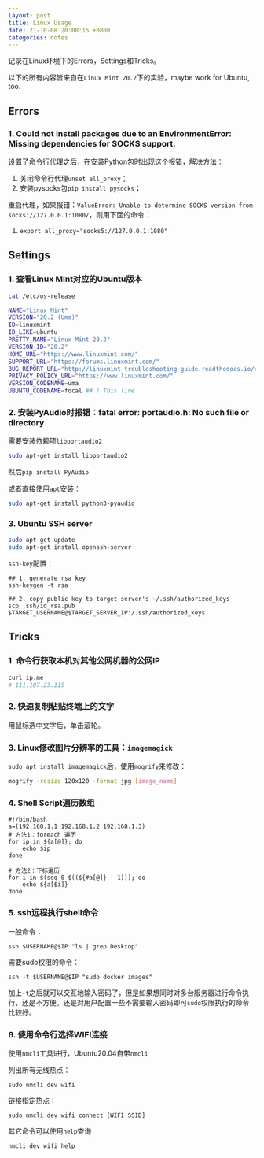 ```yaml
---
layout: post
title: Linux Usage
date: 21-10-08 20:08:15 +0800
categories: notes
---
```


记录在Linux环境下的Errors，Settings和Tricks。

以下的所有内容皆来自在`Linux Mint 20.2`下的实验，maybe work for Ubuntu, too.

## Errors

### 1. Could not install packages due to an EnvironmentError: Missing dependencies for SOCKS support.

设置了命令行代理之后，在安装Python包时出现这个报错，解决方法：

1. 关闭命令行代理`unset all_proxy`；
2. 安装pysocks包`pip install pysocks`；

重启代理，如果报错：`ValueError: Unable to determine SOCKS version from socks://127.0.0.1:1080/`，则用下面的命令：

1. `export all_proxy="socks5://127.0.0.1:1080"`

## Settings

### 1. 查看Linux Mint对应的Ubuntu版本

```sh
cat /etc/os-release
```

```sh
NAME="Linux Mint"
VERSION="20.2 (Uma)"
ID=linuxmint
ID_LIKE=ubuntu
PRETTY_NAME="Linux Mint 20.2"
VERSION_ID="20.2"
HOME_URL="https://www.linuxmint.com/"
SUPPORT_URL="https://forums.linuxmint.com/"
BUG_REPORT_URL="http://linuxmint-troubleshooting-guide.readthedocs.io/en/latest/"
PRIVACY_POLICY_URL="https://www.linuxmint.com/"
VERSION_CODENAME=uma
UBUNTU_CODENAME=focal ## ! This line
```

### 2. 安装PyAudio时报错：fatal error: portaudio.h: No such file or directory

需要安装依赖项`libportaudio2`

```sh
sudo apt-get install libportaudio2
```

然后`pip install PyAudio`

或者直接使用`apt`安装：

```sh
sudo apt-get install python3-pyaudio
```

### 3. Ubuntu SSH server

```sh
sudo apt-get update
sudo apt-get install openssh-server
```

`ssh-key`配置：

```shell
## 1. generate rsa key
ssh-keygen -t rsa

## 2. copy public key to target server's ~/.ssh/authorized_keys
scp .ssh/id_rsa.pub $TARGET_USERNAME@$TARGET_SERVER_IP:/.ssh/authorized_keys 
```

## Tricks

### 1. 命令行获取本机对其他公网机器的公网IP

```sh
curl ip.me
# 111.187.23.115
```

### 2. 快速复制粘贴终端上的文字

用鼠标选中文字后，单击滚轮。

### 3. Linux修改图片分辨率的工具：`imagemagick`

`sudo apt install imagemagick`后，使用`mogrify`来修改：

```sh
mogrify -resize 120x120 -format jpg [image_name]
```

### 4. Shell Script遍历数组

```shell
#!/bin/bash
a=(192.168.1.1 192.168.1.2 192.168.1.3)
# 方法1：foreach 遍历
for ip in ${a[@]}; do
    echo $ip
done

# 方法2：下标遍历
for i in $(seq 0 $((${#a[@]} - 1))); do
    echo ${a[$i]}
done
```

### 5. ssh远程执行shell命令

一般命令：

```shell
ssh $USERNAME@$IP "ls | grep Desktop"
```

需要sudo权限的命令：

```shell
ssh -t $USERNAME@$IP "sudo docker images"
```

加上`-t`之后就可以交互地输入密码了，但是如果想同时对多台服务器进行命令执行，还是不方便。还是对用户配置一些不需要输入密码即可`sudo`权限执行的命令比较好。

### 6. 使用命令行选择WIFI连接

使用`nmcli`工具进行，Ubuntu20.04自带`nmcli`

列出所有无线热点：

```
sudo nmcli dev wifi
```

链接指定热点：

```
sudo nmcli dev wifi connect [WIFI SSID]
```

其它命令可以使用`help`查询

```
nmcli dev wifi help
```

